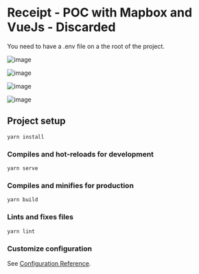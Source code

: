 # Receipt - POC with Mapbox and VueJs - Discarded

You need to have a .env file on a the root of the project.

![image](https://user-images.githubusercontent.com/4195550/81554547-4b373a00-9387-11ea-8e13-d254159bc721.png)

![image](https://user-images.githubusercontent.com/4195550/81554583-5d18dd00-9387-11ea-8fee-09a7bb080f20.png)

![image](https://user-images.githubusercontent.com/4195550/81554595-60ac6400-9387-11ea-86cd-70394cc15430.png)

![image](https://user-images.githubusercontent.com/4195550/81554633-6d30bc80-9387-11ea-8278-9469f4e7a369.png)

## Project setup
```
yarn install
```

### Compiles and hot-reloads for development
```
yarn serve
```

### Compiles and minifies for production
```
yarn build
```

### Lints and fixes files
```
yarn lint
```

### Customize configuration
See [Configuration Reference](https://cli.vuejs.org/config/).
